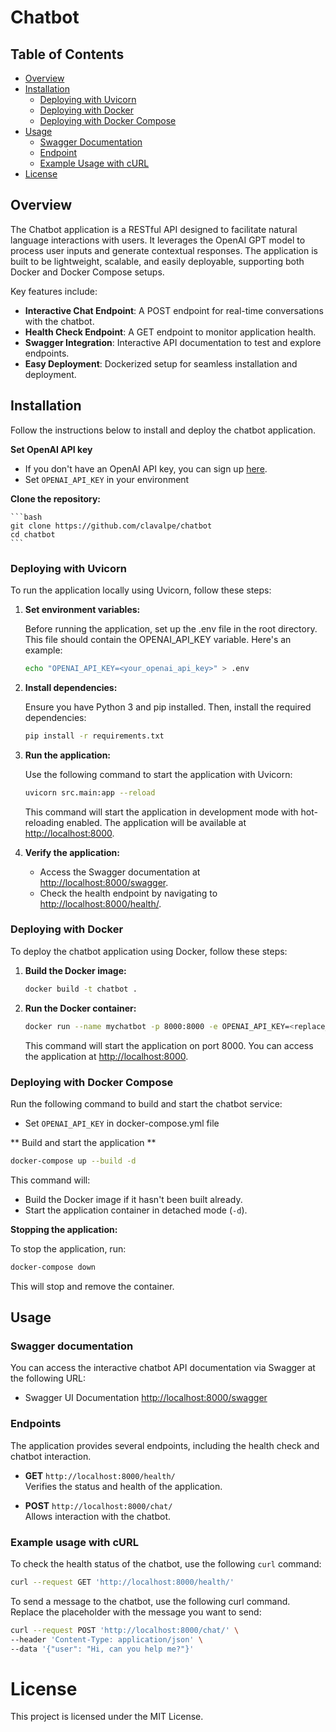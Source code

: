 # Chatbot

## Table of Contents

- [Overview](#overview)
- [Installation](#installation)
  - [Deploying with Uvicorn](#deploying-with-uvicorn)
  - [Deploying with Docker](#deploying-with-docker)
  - [Deploying with Docker Compose](#deploying-with-docker-compose)
- [Usage](#usage)
  - [Swagger Documentation](#swagger-documentation)
  - [Endpoint](#endpoint)
  - [Example Usage with cURL](#example-usage-with-curl)
- [License](#license)

## Overview

The Chatbot application is a RESTful API designed to facilitate natural language interactions with users. It leverages the OpenAI GPT model to process user inputs and generate contextual responses. The application is built to be lightweight, scalable, and easily deployable, supporting both Docker and Docker Compose setups.

Key features include:

- **Interactive Chat Endpoint**: A POST endpoint for real-time conversations with the chatbot.
- **Health Check Endpoint**: A GET endpoint to monitor application health.
- **Swagger Integration**: Interactive API documentation to test and explore endpoints.
- **Easy Deployment**: Dockerized setup for seamless installation and deployment.

## Installation
Follow the instructions below to install and deploy the chatbot application.

**Set OpenAI API key**
* If you don't have an OpenAI API key, you can sign up [here](https://openai.com/index/openai-api/).
*  Set `OPENAI_API_KEY` in your environment


**Clone the repository:**

    ```bash
    git clone https://github.com/clavalpe/chatbot
    cd chatbot
    ```


### Deploying with Uvicorn
To run the application locally using Uvicorn, follow these steps:

1. **Set environment variables:**

    Before running the application, set up the .env file in the root directory. This file should contain the OPENAI_API_KEY variable. Here's an example:

    ```bash
    echo "OPENAI_API_KEY=<your_openai_api_key>" > .env
    ```

2. **Install dependencies:**

    Ensure you have Python 3 and pip installed. Then, install the required dependencies:

    ```bash
    pip install -r requirements.txt
    ```

3. **Run the application:**

    Use the following command to start the application with Uvicorn:

    ```bash
    uvicorn src.main:app --reload
    ```

    This command will start the application in development mode with hot-reloading enabled. The application will be available at [http://localhost:8000](http://localhost:8000).

4. **Verify the application:**

    - Access the Swagger documentation at [http://localhost:8000/swagger](http://localhost:8000/swagger).
    - Check the health endpoint by navigating to [http://localhost:8000/health/](http://localhost:8000/health/).


### Deploying with Docker
To deploy the chatbot application using Docker, follow these steps:

1. **Build the Docker image:**

    ```bash
    docker build -t chatbot .
    ```

2. **Run the Docker container:**

    ```bash
    docker run --name mychatbot -p 8000:8000 -e OPENAI_API_KEY=<replace_with_your_key> chatbot
    ```

    This command will start the application on port 8000. You can access the application at [http://localhost:8000](http://localhost:8000).

### Deploying with Docker Compose

Run the following command to build and start the chatbot service:

*  Set `OPENAI_API_KEY` in docker-compose.yml file 

** Build and start the application **

```bash
docker-compose up --build -d
```

This command will:
- Build the Docker image if it hasn't been built already.
- Start the application container in detached mode (`-d`).

**Stopping the application:**

To stop the application, run:

```bash
docker-compose down
```

This will stop and remove the container.

## Usage

### Swagger documentation
You can access the interactive chatbot API documentation via Swagger at the following URL: 

  - Swagger UI Documentation [http://localhost:8000/swagger](http://localhost:8000/swagger)


### Endpoints
The application provides several endpoints, including the health check and chatbot interaction. 

- **GET** `http://localhost:8000/health/`  
  Verifies the status and health of the application.

- **POST** `http://localhost:8000/chat/`  
  Allows interaction with the chatbot. 

### Example usage with cURL
To check the health status of the chatbot, use the following `curl` command:

```bash
curl --request GET 'http://localhost:8000/health/' 
```

To send a message to the chatbot, use the following curl command. Replace the <message> placeholder with the message you want to send:

```bash
curl --request POST 'http://localhost:8000/chat/' \
--header 'Content-Type: application/json' \
--data '{"user": "Hi, can you help me?"}'
```

# License

This project is licensed under the MIT License.